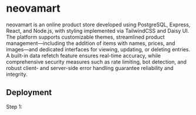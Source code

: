 # neovamart

neovamart is an online product store developed using PostgreSQL, Express, React, and Node.js, with styling implemented via TailwindCSS and Daisy UI. The platform supports customizable themes, streamlined product management—including the addition of items with names, prices, and images—and dedicated interfaces for viewing, updating, or deleting entries. A built-in data refetch feature ensures real-time accuracy, while comprehensive security measures such as rate limiting, bot detection, and robust client- and server-side error handling guarantee reliability and integrity. 



## Deployment

Step 1: 